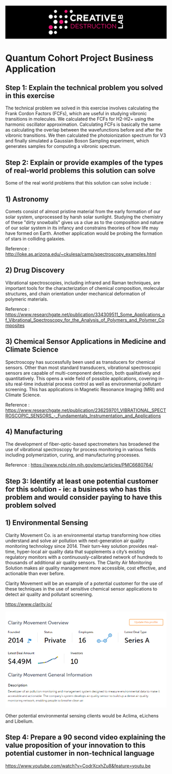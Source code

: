 ![CDL 2020 Cohort Project](../figures/CDL_logo.jpg)
# Quantum Cohort Project Business Application

## Step 1: Explain the technical problem you solved in this exercise

The technical problem we solved in this exercise involves calculating the Frank Cordon Factors (FCFs), which are useful in studying vibronic transitions in molecules. We calculated the FCFs for H2-H2+ using the harmonic oscillator approximation. Calculating FCFs is basically the same as calculating the overlap between the wavefunctions before and after the vibronic transitions. We then calculated the photoionization spectrum for V3 and finally simulated a Gaussian Boson Sampling experiment, which generates samples for computing a vibronic spectrum.

## Step 2: Explain or provide examples of the types of real-world problems this solution can solve

Some of the real world problems that this solution can solve include :

## 1) Astronomy 

Comets consist of almost pristine material from the early formation of our solar system, unprocessed by harsh solar sunlight. Studying the chemistry of these "dirty snowballs" gives us a clue as to the composition and nature of our solar system in its infancy and constrains theories of how life may have formed on Earth. Another application would be probing the formation of stars in colliding galaxies.

Reference : http://loke.as.arizona.edu/~ckulesa/camp/spectroscopy_examples.html

## 2) Drug Discovery 

Vibrational spectroscopies, including infrared and Raman techniques, are important tools for the characterization of chemical composition, molecular structures, and chain orientation under mechanical deformation of polymeric materials.

Reference : https://www.researchgate.net/publication/334309511_Some_Applications_of_Vibrational_Spectroscopy_for_the_Analysis_of_Polymers_and_Polymer_Composites

## 3) Chemical Sensor Applications in Medicine and Climate Science

Spectroscopy has successfully been used as transducers for chemical sensors. Other than most standard transducers, vibrational spectroscopic sensors are capable of multi-component detection, both qualitatively and quantitatively. This opens a wide field of possible applications, covering in-situ real-time industrial process control as well as environmental pollutant screening. This has applications in Magnetic Resonance Imaging (MRI) and Climate Science.

Reference : https://www.researchgate.net/publication/236259701_VIBRATIONAL_SPECTROSCOPIC_SENSORS_-_Fundamentals_Instrumentation_and_Applications

## 4) Manufacturing

The development of fiber-optic-based spectrometers has broadened the use of vibrational spectroscopy for process monitoring in various fields including
polymerization, curing, and manufacturing processes.

Reference : https://www.ncbi.nlm.nih.gov/pmc/articles/PMC6680764/

## Step 3: Identify at least one potential customer for this solution - ie: a business who has this problem and would consider paying to have this problem solved

## 1) Environmental Sensing

Clarity Movement Co. is an environmental startup transforming how cities understand and solve air pollution with next-generation air quality monitoring technology since 2014. Their turn-key solution provides real-time, hyper-local air quality data that supplements a city’s existing regulatory monitors with a continuously-calibrated network of hundreds to thousands of additional air quality sensors. The Clarity Air Monitoring Solution makes air quality management more accessible, cost effective, and actionable than ever before.

Clarity Movement will be an example of a potential customer for the use of these techniques in the use of sensitive chemical sensor applications to detect air quality and pollutant screening.

https://www.clarity.io/

![ClarityMovement](ClarityMovement.PNG) 


Other potential environmental sensing clients would be Aclima, eLichens and Libelium.
## Step 4: Prepare a 90 second video explaining the value proposition of your innovation to this potential customer in non-technical language

https://www.youtube.com/watch?v=CodrXcxhZu8&feature=youtu.be
